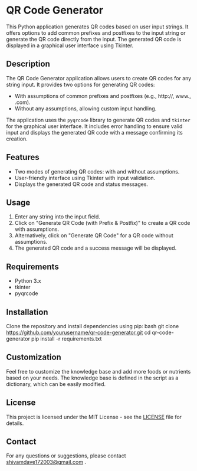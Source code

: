 # QR Code Generator

This Python application generates QR codes based on user input strings. It offers options to add common prefixes and postfixes to the input string or generate the QR code directly from the input. The generated QR code is displayed in a graphical user interface using Tkinter.

## Description

The QR Code Generator application allows users to create QR codes for any string input. It provides two options for generating QR codes:
- With assumptions of common prefixes and postfixes (e.g., http://, www., .com).
- Without any assumptions, allowing custom input handling.

The application uses the `pyqrcode` library to generate QR codes and `tkinter` for the graphical user interface. It includes error handling to ensure valid input and displays the generated QR code with a message confirming its creation.

## Features

- Two modes of generating QR codes: with and without assumptions.
- User-friendly interface using Tkinter with input validation.
- Displays the generated QR code and status messages.

## Usage

1. Enter any string into the input field.
2. Click on "Generate QR Code (with Prefix & Postfix)" to create a QR code with assumptions.
3. Alternatively, click on "Generate QR Code" for a QR code without assumptions.
4. The generated QR code and a success message will be displayed.

## Requirements

- Python 3.x
- tkinter
- pyqrcode

## Installation

Clone the repository and install dependencies using pip:
bash
git clone https://github.com/yourusername/qr-code-generator.git
cd qr-code-generator
pip install -r requirements.txt

## Customization

Feel free to customize the knowledge base and add more foods or nutrients based on your needs. The knowledge base is defined in the script as a dictionary, which can be easily modified.

## License

This project is licensed under the MIT License - see the [LICENSE](LICENSE) file for details.

## Contact

For any questions or suggestions, please contact shivamdave172003@gmail.com .
